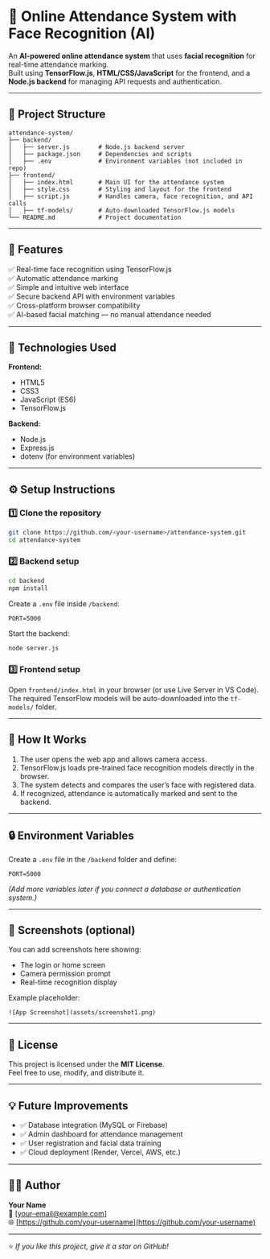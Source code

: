 # 🧠 Online Attendance System with Face Recognition (AI)

An **AI-powered online attendance system** that uses **facial recognition** for real-time attendance marking.  
Built using **TensorFlow.js**, **HTML/CSS/JavaScript** for the frontend, and a **Node.js backend** for managing API requests and authentication.

---

## 📁 Project Structure

```
attendance-system/
├── backend/
│   ├── server.js        # Node.js backend server
│   ├── package.json     # Dependencies and scripts
│   ├── .env             # Environment variables (not included in repo)
├── frontend/
│   ├── index.html       # Main UI for the attendance system
│   ├── style.css        # Styling and layout for the frontend
│   ├── script.js        # Handles camera, face recognition, and API calls
│   ├── tf-models/       # Auto-downloaded TensorFlow.js models
└── README.md            # Project documentation
```

---

## 🚀 Features

✅ Real-time face recognition using TensorFlow.js  
✅ Automatic attendance marking  
✅ Simple and intuitive web interface  
✅ Secure backend API with environment variables  
✅ Cross-platform browser compatibility  
✅ AI-based facial matching — no manual attendance needed  

---

## 🧰 Technologies Used

**Frontend:**
- HTML5  
- CSS3  
- JavaScript (ES6)  
- TensorFlow.js  

**Backend:**
- Node.js  
- Express.js  
- dotenv (for environment variables)  

---

## ⚙️ Setup Instructions

### 1️⃣ Clone the repository
```bash
git clone https://github.com/<your-username>/attendance-system.git
cd attendance-system
```

### 2️⃣ Backend setup
```bash
cd backend
npm install
```

Create a `.env` file inside `/backend`:
```
PORT=5000
```

Start the backend:
```bash
node server.js
```

### 3️⃣ Frontend setup
Open `frontend/index.html` in your browser (or use Live Server in VS Code).  
The required TensorFlow models will be auto-downloaded into the `tf-models/` folder.

---

## 🧠 How It Works

1. The user opens the web app and allows camera access.  
2. TensorFlow.js loads pre-trained face recognition models directly in the browser.  
3. The system detects and compares the user’s face with registered data.  
4. If recognized, attendance is automatically marked and sent to the backend.  

---

## 🔒 Environment Variables

Create a `.env` file in the `/backend` folder and define:
```
PORT=5000
```

*(Add more variables later if you connect a database or authentication system.)*

---

## 📸 Screenshots (optional)

You can add screenshots here showing:
- The login or home screen  
- Camera permission prompt  
- Real-time recognition display  

Example placeholder:
```
![App Screenshot](assets/screenshot1.png)
```

---

## 📜 License

This project is licensed under the **MIT License**.  
Feel free to use, modify, and distribute it.

---

## 💡 Future Improvements

- ✅ Database integration (MySQL or Firebase)  
- ✅ Admin dashboard for attendance management  
- ✅ User registration and facial data training  
- ✅ Cloud deployment (Render, Vercel, AWS, etc.)  

---

## 👨‍💻 Author

**Your Name**  
📧 [your-email@example.com]  
🌐 [https://github.com/your-username](https://github.com/your-username)

---

⭐ *If you like this project, give it a star on GitHub!*
